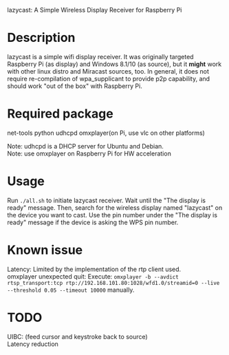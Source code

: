 lazycast: A Simple Wireless Display Receiver for Raspberry Pi

# Description
lazycast is a simple wifi display receiver. It was originally targeted Raspberry Pi (as display) and Windows 8.1/10 (as source), but it **might** work with other linux distro and Miracast sources, too. In general, it does not require re-compilation of wpa_supplicant to provide p2p capability, and should work "out of the box" with Raspberry Pi.

# Required package
net-tools python udhcpd omxplayer(on Pi, use vlc on other platforms)

Note: udhcpd is a DHCP server for Ubuntu and Debian.  
Note: use omxplayer on Raspberry Pi for HW acceleration  

# Usage

Run `./all.sh` to initiate lazycast receiver. Wait until the "The display is ready" message.
Then, search for the wireless display named "lazycast" on the device you want to cast. Use the pin number under the "The display is ready" message if the device is asking the WPS pin number.  


# Known issue
Latency: Limited by the implementation of the rtp client used.  
omxplayer unexpected quit: Execute: `omxplayer -b --avdict rtsp_transport:tcp rtp://192.168.101.80:1028/wfd1.0/streamid=0 --live --threshold 0.05 --timeout 10000` manually.



# TODO
UIBC: (feed cursor and keystroke back to source)  
Latency reduction
